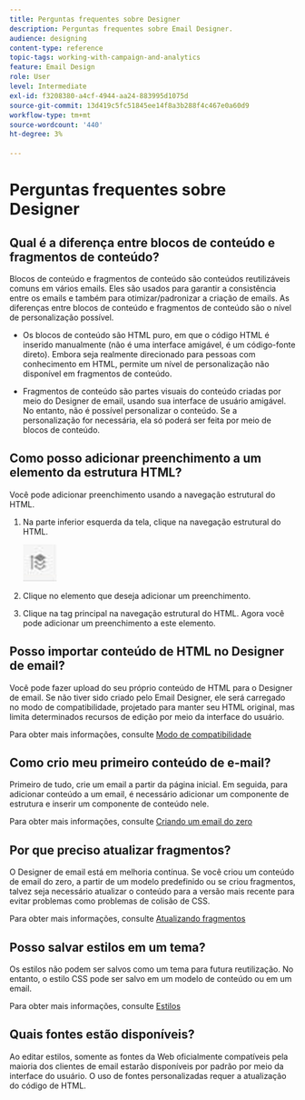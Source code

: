 ```yaml
---
title: Perguntas frequentes sobre Designer
description: Perguntas frequentes sobre Email Designer.
audience: designing
content-type: reference
topic-tags: working-with-campaign-and-analytics
feature: Email Design
role: User
level: Intermediate
exl-id: f3208380-a4cf-4944-aa24-883995d1075d
source-git-commit: 13d419c5fc51845ee14f8a3b288f4c467e0a60d9
workflow-type: tm+mt
source-wordcount: '440'
ht-degree: 3%

---
```


# Perguntas frequentes sobre Designer

## Qual é a diferença entre blocos de conteúdo e fragmentos de conteúdo?

Blocos de conteúdo e fragmentos de conteúdo são conteúdos reutilizáveis comuns em vários emails. Eles são usados para garantir a consistência entre os emails e também para otimizar/padronizar a criação de emails. As diferenças entre blocos de conteúdo e fragmentos de conteúdo são o nível de personalização possível.

* Os blocos de conteúdo são HTML puro, em que o código HTML é inserido manualmente (não é uma interface amigável, é um código-fonte direto). Embora seja realmente direcionado para pessoas com conhecimento em HTML, permite um nível de personalização não disponível em fragmentos de conteúdo.

* Fragmentos de conteúdo são partes visuais do conteúdo criadas por meio do Designer de email, usando sua interface de usuário amigável. No entanto, não é possível personalizar o conteúdo. Se a personalização for necessária, ela só poderá ser feita por meio de blocos de conteúdo.

## Como posso adicionar preenchimento a um elemento da estrutura HTML?

Você pode adicionar preenchimento usando a navegação estrutural do HTML.

1. Na parte inferior esquerda da tela, clique na navegação estrutural do HTML.

   ![](assets/do-not-localize/breadcrumb.png)

1. Clique no elemento que deseja adicionar um preenchimento.
1. Clique na tag principal na navegação estrutural do HTML.
Agora você pode adicionar um preenchimento a este elemento.

## Posso importar conteúdo de HTML no Designer de email?

Você pode fazer upload do seu próprio conteúdo de HTML para o Designer de email. Se não tiver sido criado pelo Email Designer, ele será carregado no modo de compatibilidade, projetado para manter seu HTML original, mas limita determinados recursos de edição por meio da interface do usuário.

Para obter mais informações, consulte [Modo de compatibilidade](../../designing/using/using-existing-content.md#compatibility-mode)

## Como crio meu primeiro conteúdo de e-mail?

Primeiro de tudo, crie um email a partir da página inicial.
Em seguida, para adicionar conteúdo a um email, é necessário adicionar um componente de estrutura e inserir um componente de conteúdo nele.

Para obter mais informações, consulte [Criando um email do zero](../../designing/using/quick-start.md#from-scratch-email)

## Por que preciso atualizar fragmentos?

O Designer de email está em melhoria contínua. Se você criou um conteúdo de email do zero, a partir de um modelo predefinido ou se criou fragmentos, talvez seja necessário atualizar o conteúdo para a versão mais recente para evitar problemas como problemas de colisão de CSS.

Para obter mais informações, consulte [Atualizando fragmentos](../../designing/using/designing-content-in-adobe-campaign.md#email-designer-updates)

## Posso salvar estilos em um tema?

Os estilos não podem ser salvos como um tema para futura reutilização. No entanto, o estilo CSS pode ser salvo em um modelo de conteúdo ou em um email.

Para obter mais informações, consulte [Estilos](../../designing/using/styles.md)

## Quais fontes estão disponíveis?

Ao editar estilos, somente as fontes da Web oficialmente compatíveis pela maioria dos clientes de email estarão disponíveis por padrão por meio da interface do usuário. O uso de fontes personalizadas requer a atualização do código de HTML.
